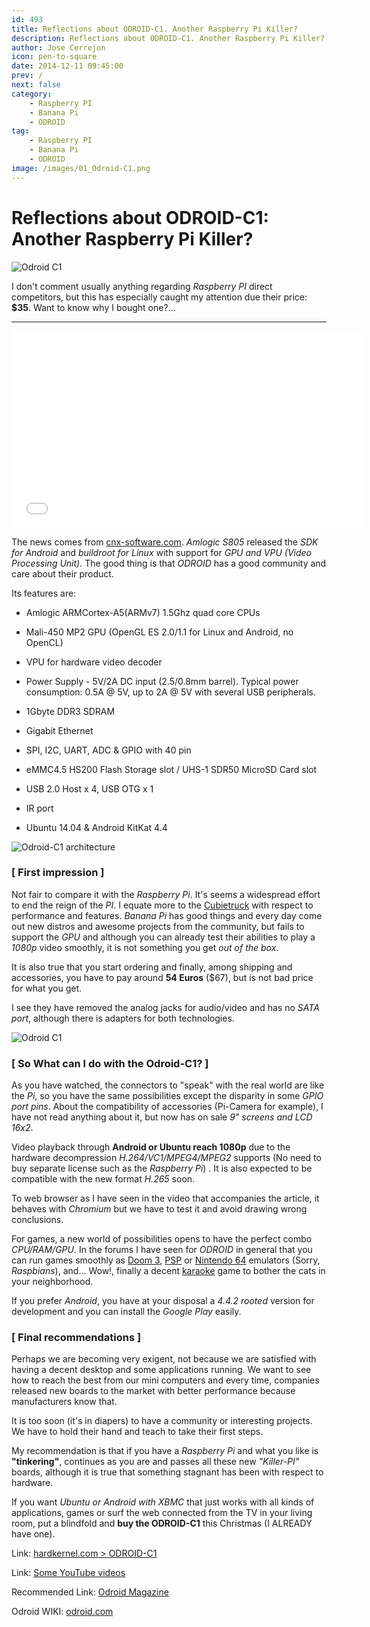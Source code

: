 ```yaml
---
id: 493
title: Reflections about ODROID-C1. Another Raspberry Pi Killer?
description: Reflections about ODROID-C1. Another Raspberry Pi Killer?
author: Jose Cerrejon
icon: pen-to-square
date: 2014-12-11 09:45:00
prev: /
next: false
category:
    - Raspberry PI
    - Banana Pi
    - ODROID
tag:
    - Raspberry PI
    - Banana Pi
    - ODROID
image: /images/01_Odroid-C1.png
---
```


# Reflections about ODROID-C1: Another Raspberry Pi Killer?

![Odroid C1](/images/01_Odroid-C1.png)

I don't comment usually anything regarding _Raspberry PI_ direct competitors, but this has especially caught my attention due their price: **$35**. Want to know why I bought one?...

---

<iframe width="560" height="315" src="//www.youtube.com/embed/L2ZRW-AagSQ" frameborder="0" allowfullscreen></iframe>

The news comes from [cnx-software.com](https://www.cnx-software.com/2014/12/10/hardkernel-odroid-c1-is-a-35-development-board-powered-by-amlogic-s805-quad-core-processor/). _Amlogic S805_ released the _SDK for Android_ and _buildroot for Linux_ with support for _GPU and VPU (Video Processing Unit)_. The good thing is that _ODROID_ has a good community and care about their product.

Its features are:

-   Amlogic ARMCortex-A5(ARMv7) 1.5Ghz quad core CPUs

-   Mali-450 MP2 GPU (OpenGL ES 2.0/1.1 for Linux and Android, no OpenCL)

-   VPU for hardware video decoder

-   Power Supply - 5V/2A DC input (2.5/0.8mm barrel). Typical power consumption: 0.5A @ 5V, up to 2A @ 5V with several USB peripherals.

-   1Gbyte DDR3 SDRAM

-   Gigabit Ethernet

-   SPI, I2C, UART, ADC & GPIO with 40 pin

-   eMMC4.5 HS200 Flash Storage slot / UHS-1 SDR50 MicroSD Card slot

-   USB 2.0 Host x 4, USB OTG x 1

-   IR port

-   Ubuntu 14.04 & Android KitKat 4.4

![Odroid-C1 architecture](/images/2014/12/odriod-driagram.png "Odroid-C1 architecture")

### [ First impression ]

Not fair to compare it with the _Raspberry Pi_. It's seems a widespread effort to end the reign of the _PI_. I equate more to the [Cubietruck](https://www.cubietruck.com) with respect to performance and features. _Banana Pi_ has good things and every day come out new distros and awesome projects from the community, but fails to support the _GPU_ and although you can already test their abilities to play a _1080p_ video smoothly, it is not something you get _out of the box_.

It is also true that you start ordering and finally, among shipping and accessories, you have to pay around **54 Euros** ($67), but is not bad price for what you get.

I see they have removed the analog jacks for audio/video and has no _SATA port_, although there is adapters for both technologies.

![Odroid C1](/images/2014/12/odroid-c1.png)

### [ So What can I do with the Odroid-C1? ]

As you have watched, the connectors to "speak" with the real world are like the _Pi_, so you have the same possibilities except the disparity in some _GPIO port pins_. About the compatibility of accessories (Pi-Camera for example), I have not read anything about it, but now has on sale _9" screens and LCD 16x2_.

Video playback through **Android or Ubuntu reach 1080p** due to the hardware decompression _H.264/VC1/MPEG4/MPEG2_ supports (No need to buy separate license such as the _Raspberry Pi_) . It is also expected to be compatible with the new format _H.265_ soon.

To web browser as I have seen in the video that accompanies the article, it behaves with _Chromium_ but we have to test it and avoid drawing wrong conclusions.

For games, a new world of possibilities opens to have the perfect combo _CPU/RAM/GPU_. In the forums I have seen for _ODROID_ in general that you can run games smoothly as [Doom 3](https://forum.odroid.com/viewtopic.php?f=91&t=5354), [PSP](https://www.youtube.com/watch?v=p8yGS2SHqpA) or [Nintendo 64](https://forum.odroid.com/viewtopic.php?f=91&t=5994) emulators (Sorry, _Raspbians_), and... Wow!, finally a decent [karaoke](https://forum.odroid.com/viewtopic.php?f=91&t=7081) game to bother the cats in your neighborhood.

If you prefer _Android_, you have at your disposal a _4.4.2 rooted_ version for development and you can install the _Google Play_ easily.

### [ Final recommendations ]

Perhaps we are becoming very exigent, not because we are satisfied with having a decent desktop and some applications running. We want to see how to reach the best from our mini computers and every time, companies released new boards to the market with better performance because manufacturers know that.

It is too soon (it's in diapers) to have a community or interesting projects. We have to hold their hand and teach to take their first steps.

My recommendation is that if you have a _Raspberry Pi_ and what you like is **"tinkering"**, continues as you are and passes all these new _"Killer-PI"_ boards, although it is true that something stagnant has been with respect to hardware.

If you want _Ubuntu or Android with XBMC_ that just works with all kinds of applications, games or surf the web connected from the TV in your living room, put a blindfold and **buy the ODROID-C1** this Christmas (I ALREADY have one).

Link: [hardkernel.com > ODROID-C1](https://www.hardkernel.com/main/products/prdt_info.php?g_code=G141578608433)

Link: [Some YouTube videos](https://www.youtube.com/results?search_query=ODROID-C1&search_sort=video_date_uploaded)

Recommended Link: [Odroid Magazine](https://magazine.odroid.com)

Odroid WIKI: [odroid.com](https://odroid.com/dokuwiki/doku.php?id=en:odroid-c1)
